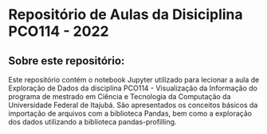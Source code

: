 # Repositório de Aulas da Disiciplina PCO114 - 2022


## Sobre este repositório:

Este repositório contém o notebook  Jupyter utilizado para lecionar a aula de Exploração de Dados da disciplina PCO114 - Visualização da Informação do programa de mestrado em Ciência e Tecnologia da Computação da Universidade Federal de Itajubá. São apresentados os conceitos básicos da importação de arquivos com a biblioteca Pandas, bem como a exploração dos dados utilizando a biblioteca pandas-profilling.
